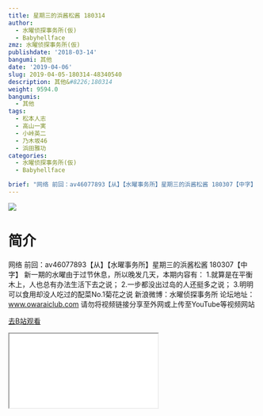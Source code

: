 ```yaml
---
title: 星期三的浜酱松酱 180314
author:
  - 水曜侦探事务所(仮)
  - Babyhellface
zmz: 水曜侦探事务所(仮)
publishdate: '2018-03-14'
bangumi: 其他
date: '2019-04-06'
slug: 2019-04-05-180314-48340540
description: 其他&#8226;180314
weight: 9594.0
bangumis:
  - 其他
tags:
  - 松本人志
  - 高山一実
  - 小峠英二
  - 乃木坂46
  - 浜田雅功
categories:
  - 水曜侦探事务所(仮)
  - Babyhellface

brief: "网络 前回：av46077893【从】【水曜事务所】星期三的浜酱松酱 180307【中字】 新一期的水曜由于过节休息，所以晚发几天，本期内容有： 1.就算是在平衡木上，人也总有办法生活下去之说； 2.一步都没出过岛的人还挺多之说； 3.明明可以食用却没人吃过的配菜No.1菊花之说 新浪微博：水曜侦探事务所 论坛地址：www.owaraiclub.com 请勿将视频链接分享至外网或上传至YouTube等视频网站"
---
```

![](https://raw.githubusercontent.com/tcgriffith/owaraisite/master/static/tmpimg/vQpXzaN.jpg)
# 简介  
网络
前回：av46077893【从】【水曜事务所】星期三的浜酱松酱 180307【中字】
新一期的水曜由于过节休息，所以晚发几天，本期内容有：
1.就算是在平衡木上，人也总有办法生活下去之说；
2.一步都没出过岛的人还挺多之说；
3.明明可以食用却没人吃过的配菜No.1菊花之说
新浪微博：水曜侦探事务所    论坛地址：www.owaraiclub.com
请勿将视频链接分享至外网或上传至YouTube等视频网站  

[去B站观看](https://www.bilibili.com/video/av48340540/)
<div class ="resp-container"><iframe class="testiframe" src="//player.bilibili.com/player.html?aid=48340540"", scrolling="no", allowfullscreen="true" > </iframe></div> 
